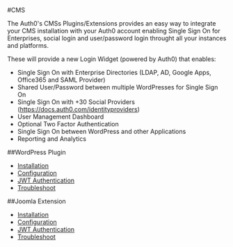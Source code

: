 #CMS

The Auth0's CMSs Plugins/Extensions provides an easy way to integrate your CMS installation with your Auth0 account enabling Single Sign On for Enterprises, social login and user/password login throught all your instances and platforms.

These will provide a new Login Widget (powered by Auth0) that enables:

- Single Sign On with Enterprise Directories (LDAP, AD, Google Apps, Office365 and SAML Provider)
- Shared User/Password between multiple WordPresses for Single Sign On
- Single Sign On with +30 Social Providers (https://docs.auth0.com/identityproviders)
- User Management Dashboard
- Optional Two Factor Authentication
- Single Sign On between WordPress and other Applications
- Reporting and Analytics


##WordPress Plugin

- [Installation](/cms/wordpress/installation)
- [Configuration](/cms/wordpress/configuration)
- [JWT Authentication](/cms/wordpress/jwt-authentication)
- [Troubleshoot](/cms/wordpress/troubleshoot)

##Joomla Extension



- [Installation](/cms/joomla/installation)
- [Configuration](/cms/joomla/configuration)
- [JWT Authentication](/cms/joomla/jwt-authentication)
- [Troubleshoot](/cms/joomla/troubleshoot)
